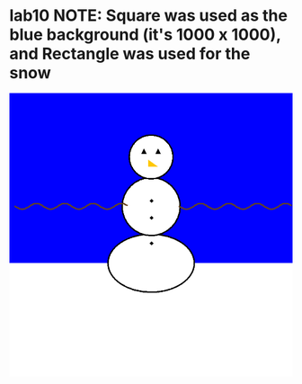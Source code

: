 # lab10 NOTE: Square was used as the blue background (it's 1000 x 1000), and Rectangle was used for the snow
![Snowman Image](Snowman.png)

